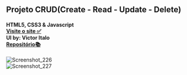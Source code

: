 ## Projeto CRUD(Create - Read - Update - Delete)
#### HTML5, CSS3 & Javascript <br>[Visite o site ✅](https://chic-lamington-568bf1.netlify.app/index.html)  <br>UI by: Victor Italo<br> [Repositório📚](https://github.com/Victoritalo/vanillaJS-Projects)

![Screenshot_226](https://user-images.githubusercontent.com/108995269/235279463-fab5559a-0a0b-4701-bab9-eb4d378cbc65.png) <br>
![Screenshot_227](https://user-images.githubusercontent.com/108995269/235279582-be7c78c5-3db6-44de-a029-c3fa269feb58.png)

## 